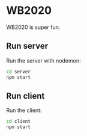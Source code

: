# WB2020

WB2020 is super fun.

## **Run server**

Run the server with nodemon:

```sh
cd server
npm start
```

## **Run client**

Run the client:

```sh
cd client
npm start
```
